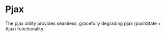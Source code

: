 Pjax
====

The pjax utility provides seamless, gracefully degrading pjax (pushState + Ajax)
functionality.
